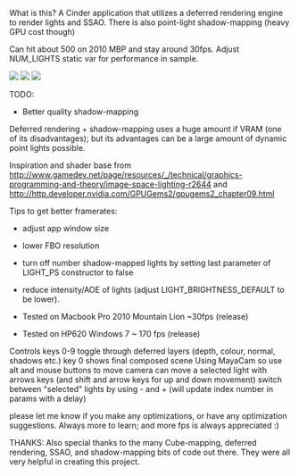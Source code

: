 What is this?
A Cinder application that utilizes a deferred rendering engine to render lights and SSAO. There is also point-light shadow-mapping (heavy GPU cost though)

Can hit about 500 on 2010 MBP and stay around 30fps. Adjust NUM_LIGHTS static var for performance in sample.

<img src="http://farm9.staticflickr.com/8363/8402994769_16588ca60f_c.jpg" />
<img src="http://farm9.staticflickr.com/8087/8406554876_8af255d2e0_c.jpg" />
<img src="http://farm9.staticflickr.com/8216/8406568340_3099ee04f3_c.jpg" />

TODO: <br />
- Better quality shadow-mapping <br />

Deferred rendering + shadow-mapping uses a huge amount if VRAM (one of its disadvantages); but its advantages can be a large amount of dynamic point lights possible.

Inspiration and shader base from http://www.gamedev.net/page/resources/_/technical/graphics-programming-and-theory/image-space-lighting-r2644 and http://http.developer.nvidia.com/GPUGems2/gpugems2_chapter09.html

Tips to get better framerates:
 - adjust app window size
 - lower FBO resolution
 - turn off number shadow-mapped lights by setting last parameter of LIGHT_PS constructor to false
 - reduce intensity/AOE of lights (adjust LIGHT_BRIGHTNESS_DEFAULT to be lower).

 - Tested on Macbook Pro 2010 Mountain Lion ~30fps (release)
 - Tested on HP620 Windows 7  ~ 170 fps (release)

Controls
keys 0-9 toggle through deferred layers (depth, colour, normal, shadows etc.)
key 0 shows final composed scene
Using MayaCam so use alt and mouse buttons to move camera
can move a selected light with arrows keys (and shift and arrow keys for up and down movement)
switch between "selected" lights by using - and + (will update index number in params with a delay)

please let me know if you make any optimizations, or have any optimization suggestions. Always more to learn; and more fps is always appreciated :)

THANKS: Also special thanks to the many Cube-mapping, deferred rendering, SSAO, and shadow-mapping bits of code out there. They were all very helpful in creating this project.

